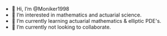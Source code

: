 - 👋 Hi, I’m @Moniker1998
- 👀 I’m interested in mathematics and actuarial science.
- 🌱 I’m currently learning actuarial mathematics & elliptic PDE's.
- 💞️ I’m currently not looking to collaborate.

<!---
Moniker1998/Moniker1998 is a ✨ special ✨ repository because its `README.md` (this file) appears on your GitHub profile.
You can click the Preview link to take a look at your changes.
--->
